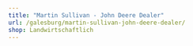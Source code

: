 ```yaml
---
title: "Martin Sullivan - John Deere Dealer"
url: /galesburg/martin-sullivan-john-deere-dealer/
shop: Landwirtschaftlich
---
```

